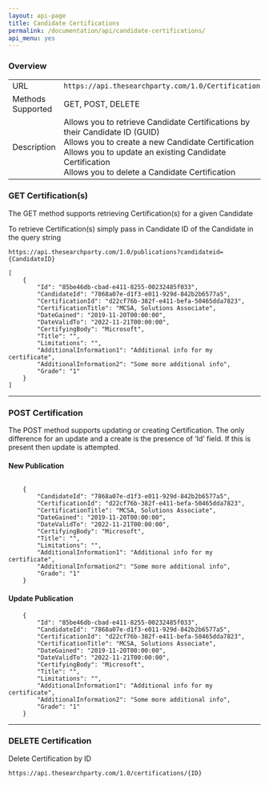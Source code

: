 ```yaml
---
layout: api-page
title: Candidate Certifications
permalink: /documentation/api/candidate-certifications/
api_menu: yes
---
```


### Overview

<table class="table table-striped">
    <tbody><tr>
        <td>URL</td>
        <td><code>https://api.thesearchparty.com/1.0/Certifications</code></td>
    </tr>
    <tr>
        <td>Methods Supported</td>
        <td>GET, POST, DELETE</td>
    </tr>
    <tr>
        <td>Description</td>
        <td>
            Allows you to retrieve Candidate Certifications by their Candidate ID (GUID)
            <br>
            Allows you to create a new Candidate Certification
            <br>
            Allows you to update an existing Candidate Certification
            <br>Allows you to delete a Candidate Certification
        </td>
    </tr>
    </tbody>
</table>

### GET Certification(s)

The GET method supports retrieving Certification(s) for a given Candidate

To retrieve Certification(s) simply pass in Candidate ID of the Candidate in the query string

`https://api.thesearchparty.com/1.0/publications?candidateid={CandidateID}`

```
[
    {
        "Id": "85be46db-cbad-e411-8255-00232485f033",
        "CandidateId": "7868a07e-d1f3-e011-929d-842b2b6577a5",
        "CertificationId": "d22cf76b-382f-e411-befa-50465dda7823",
        "CertificationTitle": "MCSA, Solutions Associate",
        "DateGained": "2019-11-20T00:00:00",
        "DateValidTo": "2022-11-21T00:00:00",
        "CertifyingBody": "Microsoft",
        "Title": "",
        "Limitations": "",
        "AdditionalInformation1": "Additional info for my certificate",
        "AdditionalInformation2": "Some more additional info",
        "Grade": "1"
    }
]

```

* * *

### POST Certification

The POST method supports updating or creating Certification. The only difference for an update and a create is the presence of ‘Id’ field. If this is present then update is attempted.

#### New Publication

```

    {
        "CandidateId": "7868a07e-d1f3-e011-929d-842b2b6577a5",
        "CertificationId": "d22cf76b-382f-e411-befa-50465dda7823",
        "CertificationTitle": "MCSA, Solutions Associate",
        "DateGained": "2019-11-20T00:00:00",
        "DateValidTo": "2022-11-21T00:00:00",
        "CertifyingBody": "Microsoft",
        "Title": "",
        "Limitations": "",
        "AdditionalInformation1": "Additional info for my certificate",
        "AdditionalInformation2": "Some more additional info",
        "Grade": "1"
    }

```

#### Update Publication

```
    {
        "Id": "85be46db-cbad-e411-8255-00232485f033",
        "CandidateId": "7868a07e-d1f3-e011-929d-842b2b6577a5",
        "CertificationId": "d22cf76b-382f-e411-befa-50465dda7823",
        "CertificationTitle": "MCSA, Solutions Associate",
        "DateGained": "2019-11-20T00:00:00",
        "DateValidTo": "2022-11-21T00:00:00",
        "CertifyingBody": "Microsoft",
        "Title": "",
        "Limitations": "",
        "AdditionalInformation1": "Additional info for my certificate",
        "AdditionalInformation2": "Some more additional info",
        "Grade": "1"
    }

```

* * *

### DELETE Certification

Delete Certification by ID

`https://api.thesearchparty.com/1.0/certifications/{ID}`
